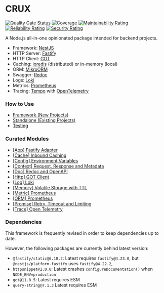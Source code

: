 # CRUX
[![Quality Gate Status](https://sonarcloud.io/api/project_badges/measure?project=crux&metric=alert_status)](https://sonarcloud.io/summary/new_code?id=crux)
[![Coverage](https://sonarcloud.io/api/project_badges/measure?project=crux&metric=coverage)](https://sonarcloud.io/summary/new_code?id=crux)
[![Maintainability Rating](https://sonarcloud.io/api/project_badges/measure?project=crux&metric=sqale_rating)](https://sonarcloud.io/summary/new_code?id=crux)
[![Reliability Rating](https://sonarcloud.io/api/project_badges/measure?project=crux&metric=reliability_rating)](https://sonarcloud.io/summary/new_code?id=crux)
[![Security Rating](https://sonarcloud.io/api/project_badges/measure?project=crux&metric=security_rating)](https://sonarcloud.io/summary/new_code?id=crux)

A Node.js all-in-one opinionated package intended for backend projects.

- Framework: [NestJS](https://docs.nestjs.com/)
- HTTP Server: [Fastify](https://www.fastify.io/docs/latest/)
- HTTP Client: [GOT](https://github.com/sindresorhus/got)
- Caching: [ioredis](https://www.npmjs.com/package/ioredis) (distributed) or in-memory (local)
- ORM: [MikroORM](https://mikro-orm.io/docs/installation)
- Swagger: [Redoc](https://github.com/mxarc/nestjs-redoc)
- Logs: [Loki](https://grafana.com/docs/loki/latest/api/)
- Metrics: [Prometheus](https://github.com/siimon/prom-client)
- Tracing: [Tempo](https://grafana.com/docs/tempo/latest/api_docs/) with [OpenTelemetry](https://github.com/open-telemetry/opentelemetry-js)


### How to Use

- [Framework (New Projects)](docs/usage/framework.md)
- [Standalone (Existing Projects)](docs/usage/standalone.md)
- [Testing](docs/usage/test.md)

### Curated Modules

- [\[App\] Fastify Adapter](docs/module/app.md)
- [\[Cache\] Inbound Caching](docs/module/cache.md)
- [\[Config\] Environment Variables](docs/module/config.md)
- [\[Context\] Request, Response and Metadata](docs/module/context.md)
- [\[Doc\] Redoc and OpenAPI](docs/module/doc.md)
- [\[Http\] GOT Client](docs/module/http.md)
- [\[Log\] Loki](docs/module/log.md)
- [\[Memory\] Volatile Storage with TTL](docs/module/memory.md)
- [\[Metric\] Prometheus](docs/module/metric.md)
- [\[ORM\] Prometheus](docs/module/orm.md)
- [\[Promise\] Retry, Timeout and Limiting](docs/module/promise.md)
- [\[Trace\] Open Telemetry](docs/module/trace.md)

### Dependencies

This framework is frequently revised in order to keep dependencies up to date.

However, the following packages are currently behind latest version:
- `@fastify/static@6.10.2`: Latest requires `fastify@4.23.0`, but `@nestjs/platform-fastify` uses `fastify@4.22.2`,
- `httpsnippet@2.0.0`: Latest crashes `configureDocumentation()` when `NODE_ENV=production`
- `got@11.8.5`: Latest requires ESM
- `query-string@7.1.3` Latest requires ESM
